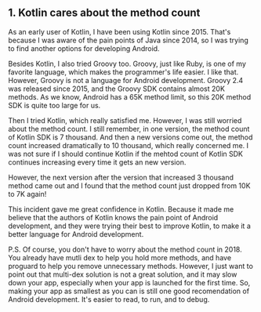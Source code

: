 
## 1. Kotlin cares about the method count
As an early user of Kotlin, I have been using Kotlin since 2015. That's because I was aware of the pain points of Java since 2014, so I was trying to find another options for developing Android.  

Besides Kotlin, I also tried Groovy too. Groovy, just like Ruby, is one of my favorite language, which makes the programmer's life easier. I like that. However, Groovy is not a language for Android development. Groovy 2.4 was released since 2015, and the Groovy SDK contains almost 20K methods. As we know, Android has a 65K method limit, so this 20K method SDK is quite too large for us. 

Then I tried Kotlin, which really satisfied me. However, I was still worried about the method count. I still remember, in one version, the method count of Kotlin SDK is 7 thousand. And then a new versions come out, the method count increased dramatically to 10 thousand, which really concerned me. I was not sure if I should continue Kotlin if the mehtod count of Kotlin SDK continues increasing every time it gets an new version. 

However, the next version after the version that increased 3 thousand method came out and I found that the method count just dropped from 10K to 7K again!

This incident gave me great confidence in Kotlin. Because it made me believe that the authors of Kotlin knows the pain point of Android development, and they were trying their best to improve Kotlin, to make it a better language for Android development.

P.S. Of course, you don't have to worry about the method count in 2018. You already have mutli dex to help you hold more methods, and have proguard to help you remove unnecessary methods. However, I just want to point out that multi-dex solution is not a great solution, and it may slow down your app, especially when your app is launched for the first time. So, making your app as smallest as you can is still one good recomendation of Android development. It's easier to read, to run, and to debug. 


